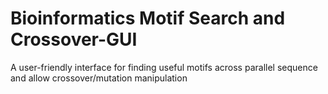 # Bioinformatics Motif Search and Crossover-GUI
A user-friendly interface for finding useful motifs across parallel sequence and allow crossover/mutation manipulation
